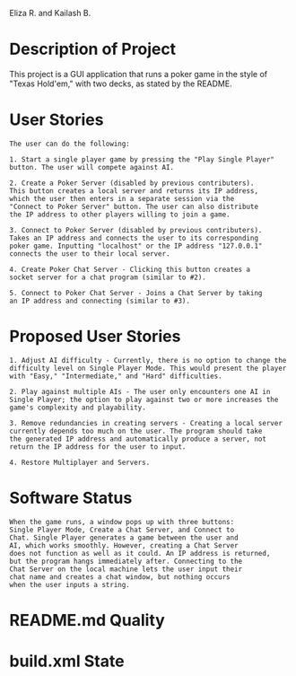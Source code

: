 Eliza R. and Kailash B.


Description of Project
======================

This project is a GUI application that runs a poker game in the style of "Texas Hold'em," with two decks, as stated by the README. 


User Stories
============
	The user can do the following:
	
	1. Start a single player game by pressing the "Play Single Player"
	button. The user will compete against AI.

	2. Create a Poker Server (disabled by previous contributers).
	This button creates a local server and returns its IP address, 
	which the user then enters in a separate session via the
	"Connect to Poker Server" button. The user can also distribute
	the IP address to other players willing to join a game.
	
	3. Connect to Poker Server (disabled by previous contributers).
	Takes an IP address and connects the user to its corresponding
	poker game. Inputting "localhost" or the IP address "127.0.0.1"
	connects the user to their local server.

	4. Create Poker Chat Server - Clicking this button creates a 
	socket server for a chat program (similar to #2).
 
	5. Connect to Poker Chat Server - Joins a Chat Server by taking
	an IP address and connecting (similar to #3).
	

Proposed User Stories
=====================

	1. Adjust AI difficulty - Currently, there is no option to change the 
	difficulty level on Single Player Mode. This would present the player
	with "Easy," "Intermediate," and "Hard" difficulties.
	
	2. Play against multiple AIs - The user only encounters one AI in
	Single Player; the option to play against two or more increases the 
	game's complexity and playability.
	
	3. Remove redundancies in creating servers - Creating a local server
	currently depends too much on the user. The program should take
	the generated IP address and automatically produce a server, not
	return the IP address for the user to input.

	4. Restore Multiplayer and Servers.

Software Status
===============

	When the game runs, a window pops up with three buttons:
	Single Player Mode, Create a Chat Server, and Connect to
	Chat. Single Player generates a game between the user and
	AI, which works smoothly. However, creating a Chat Server
	does not function as well as it could. An IP address is returned,
	but the program hangs immediately after. Connecting to the
	Chat Server on the local machine lets the user input their
	chat name and creates a chat window, but nothing occurs
	when the user inputs a string.  	
	

README.md Quality
=================


build.xml State
===============
